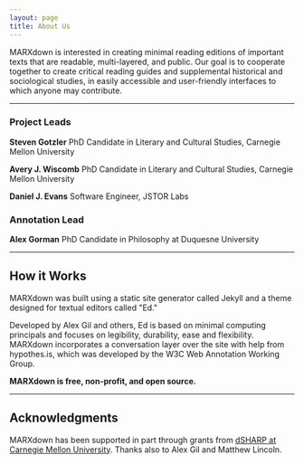 ```yaml
---
layout: page
title: About Us
---
```


MARXdown is interested in creating minimal reading editions of important texts that are readable, multi-layered, and public. Our goal is to cooperate together to create critical reading guides and supplemental historical and sociological studies, in easily accessible and user-friendly interfaces to which anyone may contribute.

* * *

### Project Leads

**Steven Gotzler** PhD Candidate in Literary and Cultural Studies, Carnegie Mellon University

**Avery J. Wiscomb** PhD Candidate in Literary and Cultural Studies, Carnegie Mellon University

**Daniel J. Evans** Software Engineer, JSTOR Labs

### Annotation Lead

**Alex Gorman** PhD Candidate in Philosophy at Duquesne University

* * *

## How it Works

MARXdown was built using a static site generator called Jekyll and a theme designed for textual editors called "Ed."

Developed by Alex Gil and others, Ed is based on minimal computing principals and focuses on legibility, durability, ease and flexibility. MARXdown incorporates a conversation layer over the site with help from hypothes.is, which was developed by the W3C Web Annotation Working Group.

**MARXdown is free, non-profit, and open source.**

* * *


## Acknowledgments

MARXdown has been supported in part through grants from [dSHARP at Carnegie Mellon University](http://dsharp.library.cmu.edu/). Thanks also to Alex Gil and Matthew Lincoln.

